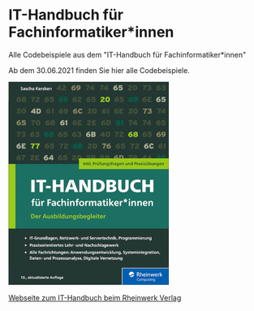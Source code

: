 # IT-Handbuch für Fachinformatiker*innen
Alle Codebeispiele aus dem "IT-Handbuch für Fachinformatiker*innen"

Ab dem 30.06.2021 finden Sie hier alle Codebeispiele.

![Cover von "IT-Handbuch für Fachinformatiker*innen" von Sascha Kersken, 10. Auflage (2021)](it-handbuch-10-small.png)

[Webseite zum IT-Handbuch beim Rheinwerk Verlag](https://www.rheinwerk-verlag.de/it-handbuch-fur-fachinformatikerinnen_5274/)

